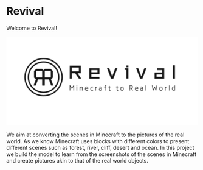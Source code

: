 # Revival

Welcome to Revival!

![logo](https://github.com/sijielu/Revival/raw/master/img/logo.png)

We aim at converting the scenes in Minecraft to the pictures of the real world. As we know Minecraft uses blocks with different colors to present different scenes such as forest, river, cliff, desert and ocean. In this project we build the model to learn from the screenshots of the scenes in Minecraft and create pictures akin to that of the real world objects.
